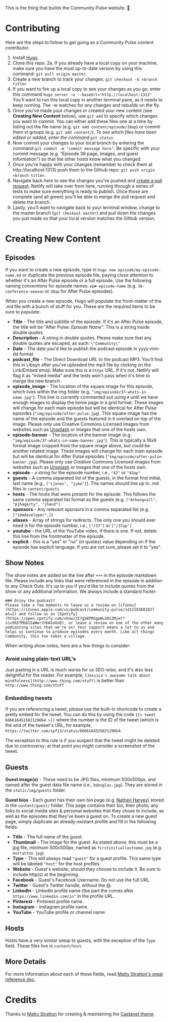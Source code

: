 This is the thing that builds the Community Pulse website. :tada: 

# Contributing

Here are the steps to follow to get going as a Community Pulse content contributor.

1. Install [Hugo](http://gohugo.io).
2. Clone this repo.
2a. If you already have a local copy on your machine, make sure you have the most up-to-date version by using this command: `git pull origin master`.
3. Create a new branch to track your changes: `git checkout -b <branch title>`
4. If you want to fire up a local copy to see your changes as you go, enter this command `hugo server -w --baseUrl="http://localhost:1313"` You'll want to run this local copy in another terminal pane, as it needs to keep running. The -w watches for any changes and rebuilds on the fly.
5. Once you've made your changes or created your new content (see **Creating New Content** below), use `git add` to specify which changes you want to commit. You can either add these files one at a time by listing out the file name (e.g. `git add content/episode/38ap`) or commit them in groups (e.g. `git add content/`). _To see which files have been edited or added, enter the command `git status`._
6. Now commit your changes to your local branch by entering the command `git commit -m "commit message here"`. Be specific with your commit message (e.g. "Episode 39 page, images, and guest information") so that the other hosts know what you changed.
7. Once you're happy with your changes (remember to check them at http://localhost:1313) push them to the Github repo: `git push origin <branch title>`.
8. Navigate back here to see the changes you've pushed and [create a pull request](https://help.github.com/en/articles/creating-a-pull-request). Netlify will take over from here, running through a series of tests to make sure everything is ready to publish. Once those are  complete (and all green) you'll be able to merge the pull request and delete the branch.
9. Lastly, you'll want to navigate back to your terminal window, change to the master branch (`git checkout master`) and pull down the changes you just made so that your local version matches the Github version.

# Creating New Content
## Episodes

If you want to create a new episode, type in `hugo new episode/my-episode-name.md` or duplicate the previous episode file, paying close attention to whether it's an After Pulse episode or a full episode. Use the following naming conventions for episode names: `ep#-episode-name` (e.g. `38-conference-season` or `38ap` for After Pulse episodes).

When you create a new episode, Hugo will populate the front-matter of the .md file with a bunch of stuff for you. These are the required items to be sure to populate:
* **Title** - The title and subtitle of the episode. If it's an After Pulse episode, the title will be "After Pulse: _Episode Name_". This is a string inside double quotes.
* **Description** - A string in double quotes. Please make sure that any double quotes are escaped, as such: `\"Community\"`
* **Date** - The date you'd like to publish the podcast episode in yyyy-mm-dd format
* **podcast_file** - The Direct Download URL to the podcast MP3. You'll find this in Libsyn after you've uploaded the mp3 file by clicking on the Link/Embed emoji. Make sure this is a `https` URL. If it's not, Netlify will flag it as "mixed media" and the tests won't pass when it's time to merge the new branch.
* **episode_image** - The location of the square image for this episode, which lives within the img folder (e.g. `"img/episode/37-whats-in-name.jpg"`). This line is currently commented out using `#` until we have enough images to display the home page in a grid format. These images will change for each main episode but will be identical for After Pulse episodes (`"img/episode/after-pulse.jpg`). This square image has the name of the episode and the guests featured in it overlaid on top of the image. Please only use Creative Commons Licensed images from websites such as [Unsplash](https://unsplash.com/) or images that one of the hosts own. 
* **episode-banner** - The location of the banner image (e.g. `"img/episode/37-whats-in-name-banner.jpg"`). This is typically a 16x9 format image cropped from the square image above, but could be another related image. These images will change for each main episode but will be identical for After Pulse episodes (`"img/episode/after-pulse-banner.jpg`). Please only use Creative Commons Licensed images from websites such as [Unsplash](https://unsplash.com/) or images that one of the hosts own.
* **episode** - a string for the episode number, i.e., `"42"` or `"42ap"`
* **guests** - A comma separated list of the guests, in the format first initial, last name (e.g., `["cjones", "jyee"]`). The names should line up to .md files in `content/guests`
* **hosts** - The hosts that were present for the episode. This follows the same comma separated list format as the guests (e.g. `["mthengvall", "pjhagerty", "jhand"]`
* **sponsors** - Any relevant sponsors in a comma separated list (e.g. `["ibmdeveloper",]`)
* **aliases** - Array of strings for redirects. The only one you should ever need is for the episode number, i.e., `["/37"]` or `["/37ap"]`
* **youtube** - the URL of the YouTube video, if there is one. If not, delete this line from the frontmatter of the episode.
* **explicit** - this is a "yes" or "no" (in quotes) value depending on if the episode has explicit language. If you are not sure, please set it to "yes".

## Show Notes

The show notes are added on the line after `+++` in the episode markdown file. Please include any links that were referenced in the episode in addition to any Check Outs. It's up to you if you'd like to include quotes from the show or any additional information. We always include a standard footer: 

```
### Enjoy the podcast?
Please take a few moments to leave us a review on [iTunes](https://itunes.apple.com/us/podcast/community-pulse/id1218368182?mt=2) and follow us on [Spotify](https://open.spotify.com/show/3I7g5WfMSgpWu38zZMjet?si=565TMb81SaWwrJYbAIeOxQ), or leave a review on one of the other many podcasting sites that we're on! Your support means a lot to us and helps us continue to produce episodes every month. Like all things Community, this too takes a village.
```

When writing show notes, here are a few things to consider:

### Avoid using plain-text URL's
Just pasting in a URL is much worse for us SEO-wise, and it's also less delightful for the reader. For example, `[Jessica’s awesome talk about mindfulness](http://www.thing.com/stuff)` is better than `http://www.thing.com/stuff`

### Embedding tweets
If you are referencing a tweet, please use the built-in shortcode to create a pretty embed for the tweet. You can do this by using the code `{{< tweet 666616452582129664 >}}` where the number is the ID of the tweet (which is the end of the tweeet's URL, for example, `https://twitter.com/spf13/status/666616452582129664`.

The exception to this rule is if you suspect that the tweet might be deleted due to controversy; at that point you might consider a screenshot of the tweet.


## Guests

**Guest image(s)** - These need to be JPG files, minimum 500x500px, and named after the guest data file name (i.e., `bdouglas.jpg`). They are stored in the `static/img/guests` folder.

**Guest bios** - Each guest has their own bio page (e.g. [Nathen Harvey](http://communitypulse.io/guest/nharvey/)) stored in the `content/guest/` folder. This page contains their bio, their photo, any links to social media sites & personal websites that they chose to include, as well as the episodes that they've been a guest on. To create a new guest page, simply duplicate an already-existant profile and fill in the following fields:

* **Title** - The full name of the guest.
* **Thumbnail** - The image for the guest. As stated above, this must be a jpg file, minimum 500x500px, named as `firstinitiallastname.jpg` (e.g. `mstratton.jpg`).
* **Type** - This will always read `"guest"` for a guest profile. This same type will be labeled `"host"` for the host profiles.
* **Website** - Guest's website, should they choose to include it. Be sure to include http(s) at the beginning.
* **Facebook** - Guest's Facebook Username. Do not use the full URL.
* **Twitter** - Guest's Twitter handle, without the @.
* **LinkedIn** - LinkedIn profile name (the part the comes after `https://www.linkedin.com/in"` in the profile URL.
* **Pinterest** - Pinterest profile name.
* **Instagram** - Instagram profile name.
* **YouTube** - YouTube profile or channel name.

## Hosts
Hosts have a very similar setup to guests, with the exception of the `Type` field. These files live in `content/host`.

## More Details
For more information about each of these fields, read [Matty Stratton's great reference doc](https://github.com/mattstratton/castanet/blob/master/REFERENCE.md). 

# Credits

Thanks to [Matty Stratton](https://twitter.com/mattstratton) for creating & maintaining the [Castanet theme](https://github.com/mattstratton/castanet).
